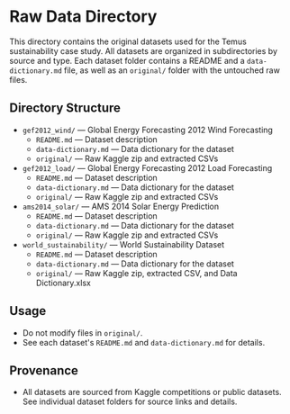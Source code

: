 # Raw Data Directory

This directory contains the original datasets used for the Temus sustainability case study. All datasets are organized in subdirectories by source and type. Each dataset folder contains a README and a `data-dictionary.md` file, as well as an `original/` folder with the untouched raw files.

## Directory Structure

- `gef2012_wind/` — Global Energy Forecasting 2012 Wind Forecasting
  - `README.md` — Dataset description
  - `data-dictionary.md` — Data dictionary for the dataset
  - `original/` — Raw Kaggle zip and extracted CSVs
- `gef2012_load/` — Global Energy Forecasting 2012 Load Forecasting
  - `README.md` — Dataset description
  - `data-dictionary.md` — Data dictionary for the dataset
  - `original/` — Raw Kaggle zip and extracted CSVs
- `ams2014_solar/` — AMS 2014 Solar Energy Prediction
  - `README.md` — Dataset description
  - `data-dictionary.md` — Data dictionary for the dataset
  - `original/` — Raw Kaggle zip and extracted CSVs
- `world_sustainability/` — World Sustainability Dataset
  - `README.md` — Dataset description
  - `data-dictionary.md` — Data dictionary for the dataset
  - `original/` — Raw Kaggle zip, extracted CSV, and Data Dictionary.xlsx

## Usage
- Do not modify files in `original/`.
- See each dataset's `README.md` and `data-dictionary.md` for details.

## Provenance
- All datasets are sourced from Kaggle competitions or public datasets. See individual dataset folders for source links and details.
